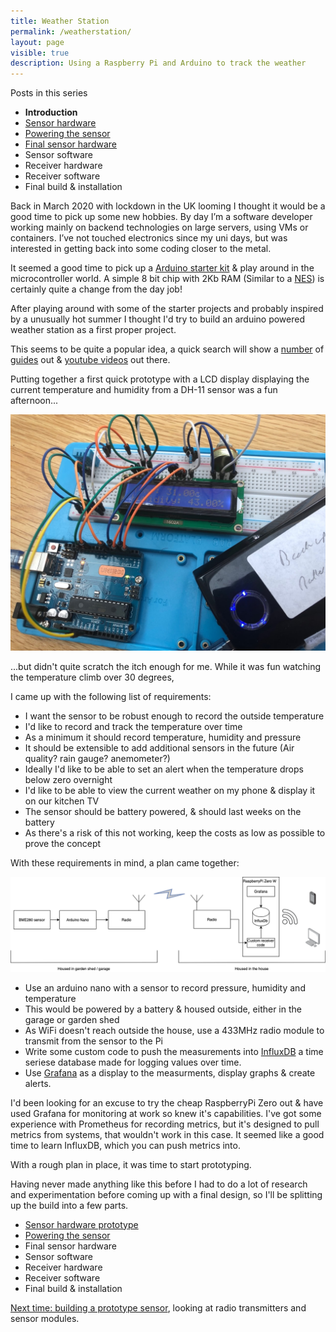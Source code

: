 ```yaml
---
title: Weather Station
permalink: /weatherstation/
layout: page
visible: true
description: Using a Raspberry Pi and Arduino to track the weather
---
```



<div class="post_series">
<p>Posts in this series</p>
<ul>
    <li><b>Introduction</b></li>
    <li><a href="sensor">Sensor hardware</a></li>
    <li><a href="/weatherstation/power">Powering the sensor</a></li>
    <li><a href="/weatherstation/final_hardware">Final sensor hardware</a></li>
    <li>Sensor software</li>
    <li>Receiver hardware</li>
    <li>Receiver software</li>
    <li>Final build & installation</li>
</ul>
</div>

Back in March 2020 with lockdown in the UK looming I thought it would be a good time to pick up some new hobbies. By day I’m a software developer working mainly on backend technologies on large servers, using VMs or containers. I’ve not touched electronics since my uni days, but was interested in getting back into some coding closer to the metal. 

It seemed a good time to pick up a [Arduino starter kit](https://www.amazon.co.uk/Project-Starter-Tutorial-Prototype-Expansion/dp/B01D8KOZF4) & play around in the microcontroller world. A simple 8 bit chip with 2Kb RAM (Similar to a [NES](https://en.wikipedia.org/wiki/Nintendo_Entertainment_System#Technical_specifications)) is certainly quite a change from the day job!

After playing around with some of the starter projects and probably inspired by a unusually hot summer I thought I'd try to build an arduino powered weather station as a first proper project. 

This seems to be quite a popular idea, a quick search will show a [number](https://www.instructables.com/SOLAR-POWERED-ARDUINO-WEATHER-STATION/ ) of [guides](https://dev.drun.net/2017/03/19/reading-temperature-with-arduino-and-sending-it-via-hc-12/ ) out & [youtube videos](https://www.youtube.com/watch?v=ChQpD2gsC20) out there. 

Putting together a first quick prototype with a LCD display displaying the current temperature and humidity from a DH-11 sensor was a fun afternoon...

![Breadboard with Arduino, DH-11 and LCD display showing the temperature & humidity](/assets/images/weatherstation/first_prototype.jpg)

...but didn't quite scratch the itch enough for me. While it was fun watching the temperature climb over 30 degrees, 

I came up with the following list of requirements:
* I want the sensor to be robust enough to record the outside temperature
* I'd like to record and track the temperature over time
* As a minimum it should record temperature, humidity and pressure
* It should be extensible to add additional sensors in the future (Air quality? rain gauge? anemometer?)
* Ideally I'd like to be able to set an alert when the temperature drops below zero overnight
* I'd like to be able to view the current weather on my phone & display it on our kitchen TV
* The sensor should be battery powered, & should last weeks on the battery
* As there's a risk of this not working, keep the costs as low as possible to prove the concept

With these requirements in mind, a plan came together:

![Diagram showing the sensor, arduino and RaspberryPi as described below](/assets/images/weatherstation/weatherstation_overview.png)

* Use an arduino nano with a sensor to record pressure, humidity and temperature
* This would be powered by a battery & housed outside, either in the garage or garden shed
* As WiFi doesn't reach outside the house, use a 433MHz radio module to transmit from the sensor to the Pi
* Write some custom code to push the measurements into [InfluxDB](https://www.influxdata.com) a time seriese database made for logging values over time.
* Use [Grafana](https://grafana.com) as a display to the measurments, display graphs & create alerts. 

I'd been looking for an excuse to try the cheap RaspberryPi Zero out & have used Grafana for monitoring at work so knew it's capabilities. I've got some experience with Prometheus for recording metrics, but it's designed to pull metrics from systems, that wouldn't work in this case. It seemed like a good time to learn InfluxDB, which you can push metrics into.

With a rough plan in place, it was time to start prototyping. 

Having never made anything like this before I had to do a lot of research and experimentation before coming up with a final design, so I'll be splitting up the build into a few parts.

* [Sensor hardware prototype](sensor)
* [Powering the sensor](power)
* Final sensor hardware
* Sensor software
* Receiver hardware
* Receiver software
* Final build & installation

<a href="sensor">Next time: building a prototype sensor</a>, looking at radio transmitters and sensor modules.
